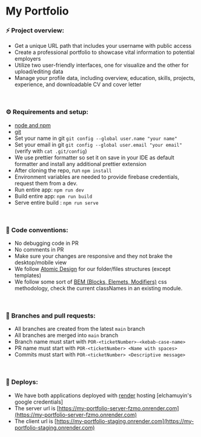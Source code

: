# My Portfolio

### ⚡ **Project overview:**
 
- Get a unique URL path that includes your username with public access
- Create a professional portfolio to showcase vital information to potential employers
- Utilize two user-friendly interfaces, one for visualize and the other for upload/editing data
- Manage your  profile data, including overview, education, skills, projects, experience, and downloadable CV and cover letter

<br />

### ⚙ **Requirements and setup:**

- [node and npm](https://nodejs.org/)
- [git](https://git-scm.com/)
- Set your name in git `git config --global user.name "your name"`
- Set your email in git `git config --global user.email "your email"` (verify with `cat .git/config`)
- We use prettier formatter so set it on save in your IDE as default formatter and install any additional prettier extension
- After cloning the repo, run `npm install`
- Environment variables are needed to provide firebase credentials, request them from a dev.
- Run entire app: `npm run dev`
- Build entire app: `npm run build`
- Serve entire build : `npm run serve`

<br />

### 📝 **Code conventions:**

- No debugging code in PR
- No comments in PR
- Make sure your changes are responsive and they not brake the desktop/mobile view
- We follow [Atomic Design](https://atomicdesign.bradfrost.com/table-of-contents/) for our folder/files structures (except templates)
- We follow some sort of [BEM (Blocks, Elemets, Modifiers)](https://getbem.com/introduction/) css methodology, check the current classNames in an existing module.

<br />

### 🔀 **Branches and pull requests**:

- All branches are created from the latest `main` branch
- All branches are merged into `main` branch
- Branch name must start with `POR-<ticketNumber>-<kebab-case-name>`
- PR name must start with `POR-<ticketNumber> <Name with spaces>`
- Commits must start with `POR-<ticketNumber> <Descriptive message>`
<br />

### 🚀 **Deploys**:

- We have both applications deployed with [render](https://dashboard.render.com/) hosting [elchamuyin's google credentials]
- The server url is [https://my-portfolio-server-fzmo.onrender.com](https://my-portfolio-server-fzmo.onrender.com)
- The client url is [https://my-portfolio-staging.onrender.com](https://my-portfolio-staging.onrender.com)
